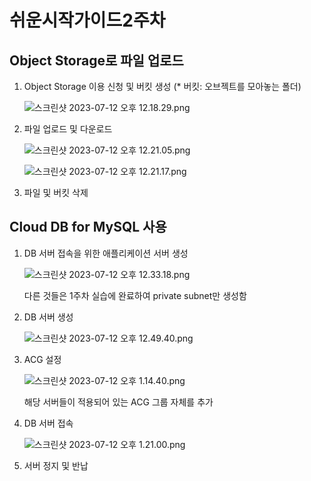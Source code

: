 # 쉬운시작가이드2주차

## **Object Storage로 파일 업로드**

1. Object Storage 이용 신청 및 버킷 생성 (* 버킷: 오브젝트를 모아놓는 폴더)
    
    ![스크린샷 2023-07-12 오후 12.18.29.png](%E1%84%89%E1%85%B1%E1%84%8B%E1%85%AE%E1%86%AB%E1%84%89%E1%85%B5%E1%84%8C%E1%85%A1%E1%86%A8%E1%84%80%E1%85%A1%E1%84%8B%E1%85%B5%E1%84%83%E1%85%B32%E1%84%8C%E1%85%AE%E1%84%8E%E1%85%A1%20d301480bc09f4b94bec44b39b062e99f/%25E1%2584%2589%25E1%2585%25B3%25E1%2584%258F%25E1%2585%25B3%25E1%2584%2585%25E1%2585%25B5%25E1%2586%25AB%25E1%2584%2589%25E1%2585%25A3%25E1%2586%25BA_2023-07-12_%25E1%2584%258B%25E1%2585%25A9%25E1%2584%2592%25E1%2585%25AE_12.18.29.png)
    
2. 파일 업로드 및 다운로드
    
    ![스크린샷 2023-07-12 오후 12.21.05.png](%E1%84%89%E1%85%B1%E1%84%8B%E1%85%AE%E1%86%AB%E1%84%89%E1%85%B5%E1%84%8C%E1%85%A1%E1%86%A8%E1%84%80%E1%85%A1%E1%84%8B%E1%85%B5%E1%84%83%E1%85%B32%E1%84%8C%E1%85%AE%E1%84%8E%E1%85%A1%20d301480bc09f4b94bec44b39b062e99f/%25E1%2584%2589%25E1%2585%25B3%25E1%2584%258F%25E1%2585%25B3%25E1%2584%2585%25E1%2585%25B5%25E1%2586%25AB%25E1%2584%2589%25E1%2585%25A3%25E1%2586%25BA_2023-07-12_%25E1%2584%258B%25E1%2585%25A9%25E1%2584%2592%25E1%2585%25AE_12.21.05.png)
    
    ![스크린샷 2023-07-12 오후 12.21.17.png](%E1%84%89%E1%85%B1%E1%84%8B%E1%85%AE%E1%86%AB%E1%84%89%E1%85%B5%E1%84%8C%E1%85%A1%E1%86%A8%E1%84%80%E1%85%A1%E1%84%8B%E1%85%B5%E1%84%83%E1%85%B32%E1%84%8C%E1%85%AE%E1%84%8E%E1%85%A1%20d301480bc09f4b94bec44b39b062e99f/%25E1%2584%2589%25E1%2585%25B3%25E1%2584%258F%25E1%2585%25B3%25E1%2584%2585%25E1%2585%25B5%25E1%2586%25AB%25E1%2584%2589%25E1%2585%25A3%25E1%2586%25BA_2023-07-12_%25E1%2584%258B%25E1%2585%25A9%25E1%2584%2592%25E1%2585%25AE_12.21.17.png)
    
3. 파일 및 버킷 삭제

## **Cloud DB for MySQL 사용**

1. DB 서버 접속을 위한 애플리케이션 서버 생성 
    
    ![스크린샷 2023-07-12 오후 12.33.18.png](%E1%84%89%E1%85%B1%E1%84%8B%E1%85%AE%E1%86%AB%E1%84%89%E1%85%B5%E1%84%8C%E1%85%A1%E1%86%A8%E1%84%80%E1%85%A1%E1%84%8B%E1%85%B5%E1%84%83%E1%85%B32%E1%84%8C%E1%85%AE%E1%84%8E%E1%85%A1%20d301480bc09f4b94bec44b39b062e99f/%25E1%2584%2589%25E1%2585%25B3%25E1%2584%258F%25E1%2585%25B3%25E1%2584%2585%25E1%2585%25B5%25E1%2586%25AB%25E1%2584%2589%25E1%2585%25A3%25E1%2586%25BA_2023-07-12_%25E1%2584%258B%25E1%2585%25A9%25E1%2584%2592%25E1%2585%25AE_12.33.18.png)
    
    다른 것들은 1주차 실습에 완료하여 private subnet만 생성함
    
2. DB 서버 생성
    
    ![스크린샷 2023-07-12 오후 12.49.40.png](%E1%84%89%E1%85%B1%E1%84%8B%E1%85%AE%E1%86%AB%E1%84%89%E1%85%B5%E1%84%8C%E1%85%A1%E1%86%A8%E1%84%80%E1%85%A1%E1%84%8B%E1%85%B5%E1%84%83%E1%85%B32%E1%84%8C%E1%85%AE%E1%84%8E%E1%85%A1%20d301480bc09f4b94bec44b39b062e99f/%25E1%2584%2589%25E1%2585%25B3%25E1%2584%258F%25E1%2585%25B3%25E1%2584%2585%25E1%2585%25B5%25E1%2586%25AB%25E1%2584%2589%25E1%2585%25A3%25E1%2586%25BA_2023-07-12_%25E1%2584%258B%25E1%2585%25A9%25E1%2584%2592%25E1%2585%25AE_12.49.40.png)
    
3. ACG 설정
    
    ![스크린샷 2023-07-12 오후 1.14.40.png](%E1%84%89%E1%85%B1%E1%84%8B%E1%85%AE%E1%86%AB%E1%84%89%E1%85%B5%E1%84%8C%E1%85%A1%E1%86%A8%E1%84%80%E1%85%A1%E1%84%8B%E1%85%B5%E1%84%83%E1%85%B32%E1%84%8C%E1%85%AE%E1%84%8E%E1%85%A1%20d301480bc09f4b94bec44b39b062e99f/%25E1%2584%2589%25E1%2585%25B3%25E1%2584%258F%25E1%2585%25B3%25E1%2584%2585%25E1%2585%25B5%25E1%2586%25AB%25E1%2584%2589%25E1%2585%25A3%25E1%2586%25BA_2023-07-12_%25E1%2584%258B%25E1%2585%25A9%25E1%2584%2592%25E1%2585%25AE_1.14.40.png)
    
    해당 서버들이 적용되어 있는 ACG 그룹 자체를 추가
    
4. DB 서버 접속
    
    ![스크린샷 2023-07-12 오후 1.21.00.png](%E1%84%89%E1%85%B1%E1%84%8B%E1%85%AE%E1%86%AB%E1%84%89%E1%85%B5%E1%84%8C%E1%85%A1%E1%86%A8%E1%84%80%E1%85%A1%E1%84%8B%E1%85%B5%E1%84%83%E1%85%B32%E1%84%8C%E1%85%AE%E1%84%8E%E1%85%A1%20d301480bc09f4b94bec44b39b062e99f/%25E1%2584%2589%25E1%2585%25B3%25E1%2584%258F%25E1%2585%25B3%25E1%2584%2585%25E1%2585%25B5%25E1%2586%25AB%25E1%2584%2589%25E1%2585%25A3%25E1%2586%25BA_2023-07-12_%25E1%2584%258B%25E1%2585%25A9%25E1%2584%2592%25E1%2585%25AE_1.21.00.png)
    
5. 서버 정지 및 반납